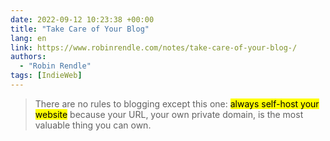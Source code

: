 ```yaml
---
date: 2022-09-12 10:23:38 +00:00
title: "Take Care of Your Blog"
lang: en
link: https://www.robinrendle.com/notes/take-care-of-your-blog-/
authors:
  - "Robin Rendle"
tags: [IndieWeb]
---
```


> There are no rules to blogging except this one: <mark>always self-host your website</mark> because your URL, your own private domain, is the most valuable thing you can own.
